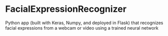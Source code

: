 # FacialExpressionRecognizer
 Python app (built with Keras, Numpy, and deployed in Flask) that recognizes facial expressions from a webcam or video using a trained neural network

